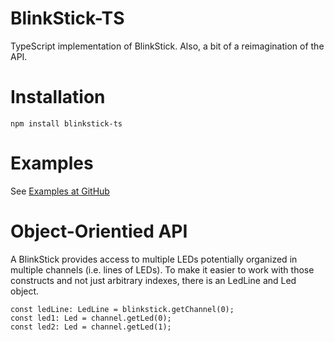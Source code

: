 
# BlinkStick-TS

TypeScript implementation of BlinkStick. Also, a bit of a reimagination of the API.

# Installation

```npm install blinkstick-ts```

# Examples

See [Examples at GitHub](https://github.com/jkopcsek/blinkstick-ts/tree/main/src/examples)

# Object-Orientied API 

A BlinkStick provides access to multiple LEDs potentially organized in multiple channels (i.e. lines of LEDs). 
To make it easier to work with those constructs and not just arbitrary indexes, there is an LedLine and Led object.

```
const ledLine: LedLine = blinkstick.getChannel(0);
const led1: Led = channel.getLed(0);
const led2: Led = channel.getLed(1);
```

